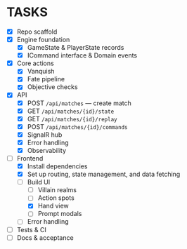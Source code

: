 # TASKS

- [x] Repo scaffold
- [x] Engine foundation
  - [x] GameState & PlayerState records
  - [x] ICommand interface & Domain events
- [x] Core actions
  - [x] Vanquish
  - [x] Fate pipeline
  - [x] Objective checks
- [x] API
  - [x] POST `/api/matches` — create match
  - [x] GET `/api/matches/{id}/state`
  - [x] GET `/api/matches/{id}/replay`
  - [x] POST `/api/matches/{id}/commands`
  - [x] SignalR hub
  - [x] Error handling
  - [x] Observability
- [ ] Frontend
  - [x] Install dependencies
  - [x] Set up routing, state management, and data fetching
  - [ ] Build UI
    - [ ] Villain realms
    - [ ] Action spots
    - [x] Hand view
    - [ ] Prompt modals
  - [ ] Error handling
- [ ] Tests & CI
- [ ] Docs & acceptance

